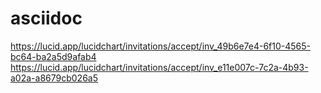 # asciidoc
https://lucid.app/lucidchart/invitations/accept/inv_49b6e7e4-6f10-4565-bc64-ba2a5d9afab4
https://lucid.app/lucidchart/invitations/accept/inv_e11e007c-7c2a-4b93-a02a-a8679cb026a5

